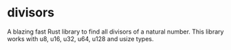 # divisors
A blazing fast Rust library to find all divisors of a natural number. This library works with u8, u16, u32, u64, u128 and usize types.
